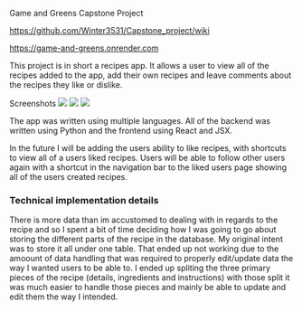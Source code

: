 Game and Greens Capstone Project

https://github.com/Winter3531/Capstone_project/wiki

https://game-and-greens.onrender.com

This project is in short a recipes app. It allows a user to view all of the recipes added to the app, add their own recipes and leave comments about the recipes they like or dislike.

Screenshots
![](https://res.cloudinary.com/dtcuw5i2e/image/upload/v1686539613/CollectionPage_fzd9mg.png)
![](https://res.cloudinary.com/dtcuw5i2e/image/upload/v1686539614/DetailsPage_qjdc8j.png)
![](https://res.cloudinary.com/dtcuw5i2e/image/upload/v1686539615/EditRecipe_ahjjma.png)

The app was written using multiple languages. All of the backend was written using Python and the frontend using React and JSX.

In the future I will be adding the users ability to like recipes, with shortcuts to view all of a users liked recipes. Users will be able to follow other users again with a shortcut in the navigation bar to the liked users page showing all of the users created recipes.

### Technical implementation details

There is more data than im accustomed to dealing with in regards to the recipe and so I spent a bit of time deciding how I was going to go about storing the different parts of the recipe in the database. My original intent was to store it all under one table. That ended up not working due to the amoount of data handling that was required to properly edit/update data the way I wanted users to be able to. I ended up spliting the three primary pieces of the recipe (details, ingredients and instructions) with those split it was much easier to handle those pieces and mainly be able to update and edit them the way I intended.
